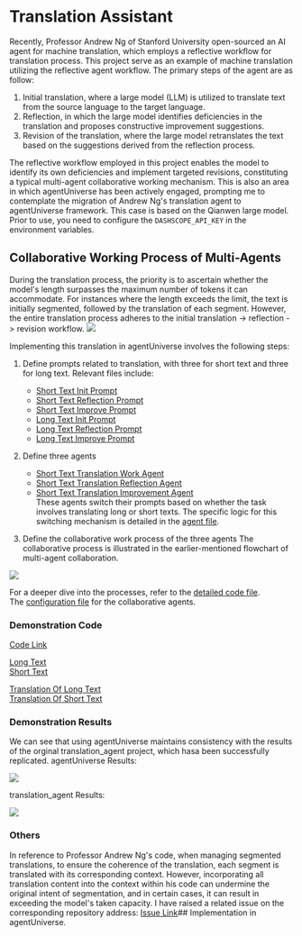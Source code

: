 # Translation Assistant
Recently, Professor Andrew Ng of Stanford University open-sourced an AI agent for machine translation, which employs a reflective workflow for translation process. This project serve as an example of machine translation utilizing the reflective agent workflow. The primary steps of the agent are as follow:
1. Initial translation, where a large model (LLM) is utilized to translate text from the source language to the target language.
2. Reflection, in which the large model identifies deficiencies in the translation and proposes constructive improvement suggestions.
3. Revision of the translation, where the large model retranslates the text based on the suggestions derived from the reflection process.

The reflective workflow employed in this project enables the model to identify its own deficiencies and implement targeted revisions, constituting a typical multi-agent collaborative working mechanism. This is also an area in which agentUniverse has been actively engaged, prompting me to contemplate the migration of Andrew Ng's translation agent to agentUniverse framework.
This case is based on the Qianwen large model. Prior to use, you need to configure the `DASHSCOPE_API_KEY` in the environment variables.

## Collaborative Working Process of Multi-Agents
During the translation process, the priority is to ascertain whether the model's length surpasses the maximum number of tokens it can accommodate. For instances where the length exceeds the limit, the text is initially segmented, followed by the translation of each segment. However, the entire translation process adheres to the initial translation -> reflection -> revision workflow.
![](../../_picture/translation_flow_graph.png)


Implementing this translation in agentUniverse involves the following steps:
1. Define prompts related to translation, with three for short text and three for long text. Relevant files include:
   - [Short Text Init Prompt](../../../../sample_standard_app/intelligence/agentic/prompt/translation/translation_init_en.yaml)
   - [Short Text Reflection Prompt](../../../../sample_standard_app/intelligence/agentic/prompt/translation/translation_reflection_en.yaml)
   - [Short Text Improve Prompt](../../../../sample_standard_app/intelligence/agentic/prompt/translation/translation_improve_en.yaml)
   - [Long Text Init Prompt](../../../../sample_standard_app/intelligence/agentic/prompt/translation/multi_translation_init_en.yaml)
   - [Long Text Reflection Prompt](../../../../sample_standard_app/intelligence/agentic/prompt/translation/multi_translation_improve_en.yaml)
   - [Long Text Improve Prompt](../../../../sample_standard_app/intelligence/agentic/prompt/translation/multi_translation_improve_en.yaml)  
2. Define three agents  
   - [Short Text Translation Work Agent](../../../../sample_standard_app/intelligence/agentic/agent/agent_instance/translation_agent_case/translation_work_agent.yaml)
   - [Short Text Translation Reflection Agent](../../../../sample_standard_app/intelligence/agentic/agent/agent_instance/translation_agent_case/translation_reflection_agent.yaml)  
   - [Short Text Translation Improvement Agent](../../../../sample_standard_app/intelligence/agentic/agent/agent_instance/translation_agent_case/translation_improve_agent.yaml)  
   These agents switch their prompts based on whether the task involves translating long or short texts. The specific logic for this switching mechanism is detailed in the [agent file](../../../../sample_standard_app/intelligence/agentic/agent/agent_instance/translation_agent_case/translation_agent.py).

3. Define the collaborative work process of the three agents
The collaborative process is illustrated in the earlier-mentioned flowchart of multi-agent collaboration. 

![](../../_picture/translation_execute_flow.png)    


For a deeper dive into the processes, refer to the [detailed code file](../../../../sample_standard_app/intelligence/agentic/agent/agent_instance/translation_agent_case/translation_by_token_agent.py).  
The [configuration file](../../../../sample_standard_app/intelligence/agentic/agent/agent_instance/translation_agent_case/translation_agent.yaml) for the collaborative agents.

### Demonstration Code  
[Code Link](../../../../sample_standard_app/intelligence/test/test_translation_agent.py)

[Long Text](../../../../sample_standard_app/intelligence/test/translation_data/long_text.txt)  
[Short Text](../../../../sample_standard_app/intelligence/test/translation_data/short_text.txt)  

[Translation Of Long Text](../../../../sample_standard_app/intelligence/test/translation_data/short_text_result.txt)  
[Translation Of Short Text](../../../../sample_standard_app/intelligence/test/translation_data/long_text_result.txt)  

### Demonstration Results
We can see that using agentUniverse maintains consistency with the results of the orginal translation_agent project, which hasa been successfully replicated.
agentUniverse Results:  

![](../../_picture/long_translation_au.png)    

translation_agent Results:  

![](../../_picture/long_translation_wu.png)  


### Others
In reference to Professor Andrew Ng's code, when managing segmented translations, to ensure the coherence of the translation, each segment is translated with its corresponding context. However, incorporating all translation content into the context within his code can undermine the original intent of segmentation, and in certain cases, it can result in exceeding the model's taken capacity. I have raised a related issue on the corresponding repository address:  [Issue Link](https://github.com/andrewyng/translation-agent/issues/28)## Implementation in agentUniverse.

